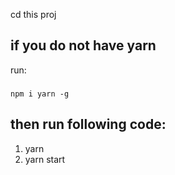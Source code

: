 cd this proj
## if you do not have yarn
  run:
  ###
    npm i yarn -g
  ###
## then run following code:
1. yarn
2. yarn start
